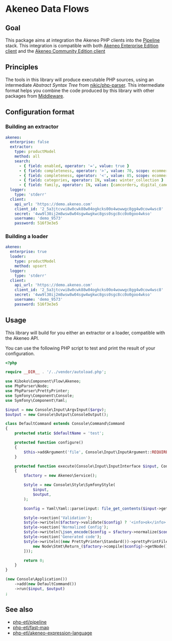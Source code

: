 Akeneo Data Flows
===

Goal
---

This package aims at integration the Akeneo PHP clients into the
[Pipeline](https://github.com/php-etl/pipeline) stack. This integration is
compatible with both [Akeneo Enterprise Edition client](https://github.com/akeneo/api-php-client-ee)
and the [Akeneo Community Edition client](https://github.com/akeneo/api-php-client)

Principles
---

The tools in this library will produce executable PHP sources, using an intermediate _Abstract Syntax Tree_ from
[nikic/php-parser](https://github.com/nikic/PHP-Parser). This intermediate format helps you combine 
the code produced by this library with other packages from [Middleware](https://github.com/php-etl).

Configuration format
---

### Building an extractor

```yaml
akeneo:
  enterprise: false
  extractor:
    type: productModel
    method: all
    search:
      - { field: enabled, operator: '=', value: true }
      - { field: completeness, operator: '>', value: 70, scope: ecommerce }
      - { field: completeness, operator: '<', value: 85, scope: ecommerce }
      - { field: categories, operator: IN, value: winter_collection }
      - { field: family, operator: IN, value: [camcorders, digital_cameras] }
  logger:
    type: 'stderr'
  client:
    api_url: 'https://demo.akeneo.com'
    client_id: '2_5a3jtcvwi8w0cwk88w04ogkcks00o4wowwgc8gg4w0cow4wsc8'
    secret: '4ww9l30ij2m8wsw8w04sgw4wgkwc8gss0sgc8cc0o0goo4wkso'
    username: 'demo_9573'
    password: 516f3e3e5
```

### Building a loader

```yaml
akeneo:
  enterprise: true
  loader:
    type: productModel
    method: upsert
  logger:
    type: 'stderr'
  client:
    api_url: 'https://demo.akeneo.com'
    client_id: '2_5a3jtcvwi8w0cwk88w04ogkcks00o4wowwgc8gg4w0cow4wsc8'
    secret: '4ww9l30ij2m8wsw8w04sgw4wgkwc8gss0sgc8cc0o0goo4wkso'
    username: 'demo_9573'
    password: 516f3e3e5
```

Usage
---

This library will build for you either an extractor or a loader, compatible with the Akeneo API.

You can use the following PHP script to test and print the result of your configuration.

```php
<?php

require __DIR__ . '/../vendor/autoload.php';

use Kiboko\Component\Flow\Akeneo;
use PhpParser\Node;
use PhpParser\PrettyPrinter;
use Symfony\Component\Console;
use Symfony\Component\Yaml;

$input = new Console\Input\ArgvInput($argv);
$output = new Console\Output\ConsoleOutput();

class DefaultCommand extends Console\Command\Command
{
    protected static $defaultName = 'test';

    protected function configure()
    {
        $this->addArgument('file', Console\Input\InputArgument::REQUIRED);
    }

    protected function execute(Console\Input\InputInterface $input, Console\Output\OutputInterface $output)
    {
        $factory = new Akeneo\Service();

        $style = new Console\Style\SymfonyStyle(
            $input,
            $output,
        );

        $config = Yaml\Yaml::parse(input: file_get_contents($input->getArgument('file')));

        $style->section('Validation');
        $style->writeln($factory->validate($config) ? '<info>ok</info>' : '<error>failed</error>');
        $style->section('Normalized Config');
        $style->writeln(\json_encode($config = $factory->normalize($config), JSON_PRETTY_PRINT));
        $style->section('Generated code');
        $style->writeln((new PrettyPrinter\Standard())->prettyPrintFile([
            new Node\Stmt\Return_($factory->compile($config)->getNode()),
        ]));

        return 0;
    }
}

(new Console\Application())
    ->add(new DefaultCommand())
    ->run($input, $output)
;
```

See also
---

* [php-etl/pipeline](https://github.com/php-etl/pipeline)
* [php-etl/fast-map](https://github.com/php-etl/fast-map)
* [php-etl/akeneo-expression-language](https://github.com/php-etl/akeneo-expression-language)
